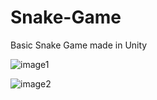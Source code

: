 # Snake-Game
 
Basic Snake Game made in Unity

![image1](https://i.imgur.com/oP8Ji8I.png)

![image2](https://i.imgur.com/kcoA6OX.png)
